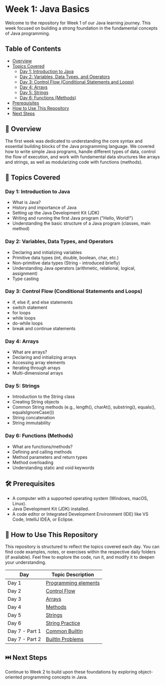 # Week 1: Java Basics

Welcome to the repository for Week 1 of our Java learning journey. This week focused on
building a strong foundation in the fundamental concepts of Java programming.

## Table of Contents
- [Overview](#overview)
- [Topics Covered](#topics-covered)
  - [Day 1: Introduction to Java](#day-1-introduction-to-java)
  - [Day 2: Variables, Data Types, and Operators](#day-2-variables-data-types-and-operators)
  - [Day 3: Control Flow (Conditional Statements and Loops)](#day-3-control-flow-conditional-statements-and-loops)
  - [Day 4: Arrays](#day-4-arrays)
  - [Day 5: Strings](#day-5-strings)
  - [Day 6: Functions (Methods)](#day-6-functions-methods)
- [Prerequisites](#prerequisites)
- [How to Use This Repository](#how-to-use-this-repository)
- [Next Steps](#next-steps)

## 🧠 Overview
The first week was dedicated to understanding the core syntax and essential building blocks of
the Java programming language. We covered how to write simple Java programs, handle
different types of data, control the flow of execution, and work with fundamental data structures
like arrays and strings, as well as modularizing code with functions (methods).

## 📘 Topics Covered

### Day 1: Introduction to Java
- What is Java?
- History and importance of Java
- Setting up the Java Development Kit (JDK)
- Writing and running the first Java program ("Hello, World!")
- Understanding the basic structure of a Java program (classes, main method)

### Day 2: Variables, Data Types, and Operators
- Declaring and initializing variables
- Primitive data types (int, double, boolean, char, etc.)
- Non-primitive data types (String - introduced briefly)
- Understanding Java operators (arithmetic, relational, logical, assignment)
- Type casting

### Day 3: Control Flow (Conditional Statements and Loops)
- if, else if, and else statements
- switch statement
- for loops
- while loops
- do-while loops
- break and continue statements

### Day 4: Arrays
- What are arrays?
- Declaring and initializing arrays
- Accessing array elements
- Iterating through arrays
- Multi-dimensional arrays

### Day 5: Strings
- Introduction to the String class
- Creating String objects
- Common String methods (e.g., length(), charAt(), substring(), equals(), equalsIgnoreCase())
- String concatenation
- String immutability

### Day 6: Functions (Methods)
- What are functions/methods?
- Defining and calling methods
- Method parameters and return types
- Method overloading
- Understanding static and void keywords

## 🛠️ Prerequisites
- A computer with a supported operating system (Windows, macOS, Linux).
- Java Development Kit (JDK) installed.
- A code editor or Integrated Development Environment (IDE) like VS Code, IntelliJ IDEA, or Eclipse.

## 📂 How to Use This Repository
This repository is structured to reflect the topics covered each day. You can find code examples,
notes, or exercises within the respective daily folders (if available). Feel free to explore the
code, run it, and modify it to deepen your understanding.

| Day           | Topic Description                                                                 | 
|---------------|-----------------------------------------------------------------------------------|
| Day 1         | [Programming elements](https://github.com/Srinithi24/week1-core-programming/tree/day1-programming-elements)          |
| Day 2         | [Control Flow](https://github.com/Srinithi24/week1-core-programming/tree/day2-Control-Flow)                   |
| Day 3         | [Arrays](https://github.com/Srinithi24/week1-core-programming/tree/day3-Arrays)    |
| Day 4         | [Methods](https://github.com/Srinithi24/week1-core-programming/tree/day4-Methods) |
| Day 5         | [Strings](https://github.com/Srinithi24/week1-core-programming/tree/day5-Strings)                                  |
| Day 6         | [String Practice](https://github.com/Srinithi24/week1-core-programming/tree/day6-String-Practice)                                 |
| Day 7 - Part 1| [Common BuiltIn](https://github.com/Srinithi24/week1-core-programming/tree/day7-Common-BuiltIn)   |
| Day 7 - Part 2| [BuiltIn Problems](https://github.com/Srinithi24/week1-core-programming/tree/day8-BuiltIn-problems)               |


## ⏭️ Next Steps
Continue to Week 2 to build upon these foundations by exploring object-oriented programming concepts in Java.
